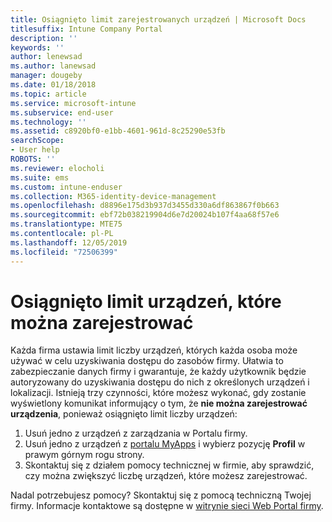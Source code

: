 ```yaml
---
title: Osiągnięto limit zarejestrowanych urządzeń | Microsoft Docs
titlesuffix: Intune Company Portal
description: ''
keywords: ''
author: lenewsad
ms.author: lanewsad
manager: dougeby
ms.date: 01/18/2018
ms.topic: article
ms.service: microsoft-intune
ms.subservice: end-user
ms.technology: ''
ms.assetid: c8920bf0-e1bb-4601-961d-8c25290e53fb
searchScope:
- User help
ROBOTS: ''
ms.reviewer: elocholi
ms.suite: ems
ms.custom: intune-enduser
ms.collection: M365-identity-device-management
ms.openlocfilehash: d8896e175d3b937d3455d330a6df863867f0b663
ms.sourcegitcommit: ebf72b038219904d6e7d20024b107f4aa68f57e6
ms.translationtype: MTE75
ms.contentlocale: pl-PL
ms.lasthandoff: 12/05/2019
ms.locfileid: "72506399"
---
```

# <a name="the-limit-of-devices-you-can-register-has-been-reached"></a>Osiągnięto limit urządzeń, które można zarejestrować

Każda firma ustawia limit liczby urządzeń, których każda osoba może używać w celu uzyskiwania dostępu do zasobów firmy. Ułatwia to zabezpieczanie danych firmy i gwarantuje, że każdy użytkownik będzie autoryzowany do uzyskiwania dostępu do nich z określonych urządzeń i lokalizacji. Istnieją trzy czynności, które możesz wykonać, gdy zostanie wyświetlony komunikat informujący o tym, że **nie można zarejestrować urządzenia**, ponieważ osiągnięto limit liczby urządzeń:

1. Usuń jedno z urządzeń z zarządzania w Portalu firmy. 
2. Usuń jedno z urządzeń z [portalu MyApps](https://myapps.microsoft.com) i wybierz pozycję **Profil** w prawym górnym rogu strony. 
3. Skontaktuj się z działem pomocy technicznej w firmie, aby sprawdzić, czy można zwiększyć liczbę urządzeń, które możesz zarejestrować.

Nadal potrzebujesz pomocy? Skontaktuj się z pomocą techniczną Twojej firmy. Informacje kontaktowe są dostępne w [witrynie sieci Web Portal firmy](https://go.microsoft.com/fwlink/?linkid=2010980).
